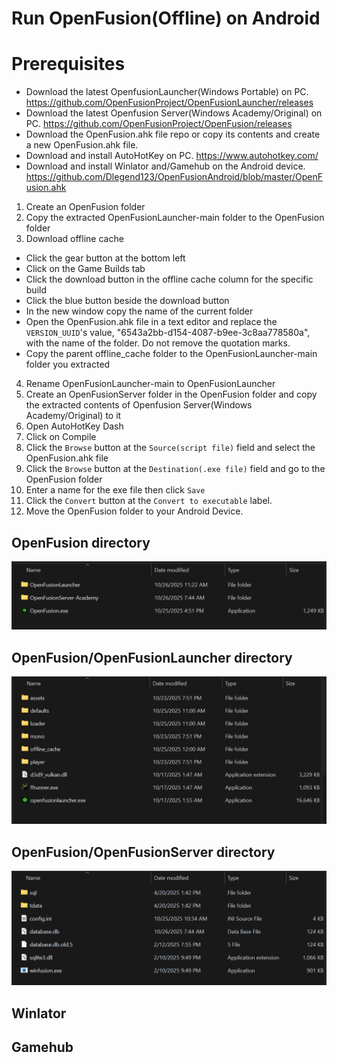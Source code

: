 # Run OpenFusion(Offline) on Android

# Prerequisites
- Download the latest OpenfusionLauncher(Windows Portable) on PC.  https://github.com/OpenFusionProject/OpenFusionLauncher/releases
- Download the latest Openfusion Server(Windows Academy/Original) on PC. https://github.com/OpenFusionProject/OpenFusion/releases
- Download the OpenFusion.ahk file repo or copy its contents and create a new OpenFusion.ahk file. 
- Download and install AutoHotKey on PC. https://www.autohotkey.com/
- Download and install Winlator and/Gamehub on the Android device. https://github.com/Dlegend123/OpenFusionAndroid/blob/master/OpenFusion.ahk

1. Create an OpenFusion folder
2. Copy the extracted OpenFusionLauncher-main folder to the OpenFusion folder
3. Download offline cache
- Click the gear button at the bottom left
- Click on the Game Builds tab
- Click the download button in the offline cache column for the specific build
- Click the blue button beside the download button
- In the new window copy the name of the current folder
- Open the OpenFusion.ahk file in a text editor and replace the `VERSION_UUID`'s value, "6543a2bb-d154-4087-b9ee-3c8aa778580a", with the name of the folder. Do not remove the quotation marks.
- Copy the parent offline_cache folder to the OpenFusionLauncher-main folder you extracted
4. Rename OpenFusionLauncher-main to OpenFusionLauncher
5. Create an OpenFusionServer folder in the OpenFusion folder and copy the extracted contents of Openfusion Server(Windows Academy/Original) to it
7. Open AutoHotKey Dash
8. Click on Compile
9. Click the `Browse` button at the `Source(script file)` field and select the OpenFusion.ahk file
10. Click the `Browse` button at the `Destination(.exe file)` field and go to the OpenFusion folder
11. Enter a name for the exe file then click `Save`
12. Click the `Convert` button at the `Convert to executable` label.
13. Move the OpenFusion folder to your Android Device.

## OpenFusion directory
![alt text](https://github.com/Dlegend123/OpenFusionAndroid/blob/master/OpenFusion%20Directory.png)

## OpenFusion/OpenFusionLauncher directory
![alt text](https://github.com/Dlegend123/OpenFusionAndroid/blob/master/OpenFusionLauncher.png)

## OpenFusion/OpenFusionServer directory
![alt text](https://github.com/Dlegend123/OpenFusionAndroid/blob/master/OpenFusionServer.png)

## Winlator

## Gamehub
